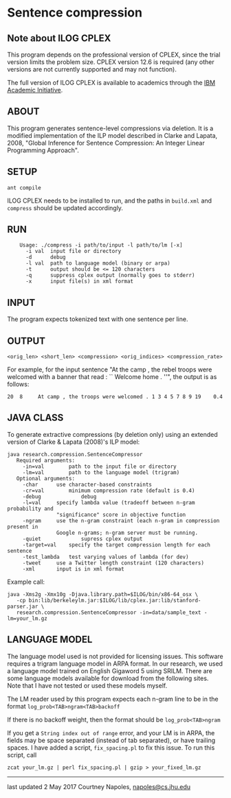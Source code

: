 # Sentence compression

## Note about ILOG CPLEX

This program depends on the professional version of CPLEX, since the trial version limits the problem size. CPLEX version 12.6 is required (any other versions are not currently supported and may not function).

The full version of ILOG CPLEX is available to academics through the [IBM Academic Initiative](https://developer.ibm.com/academic/).

## ABOUT

This program generates sentence-level compressions via deletion. It is
a modified implementation of the ILP model described in Clarke and 
Lapata, 2008, "Global Inference for Sentence Compression: An Integer 
Linear Programming Approach".

## SETUP

```ant compile```

ILOG CPLEX needs to be installed to run, and the paths in `build.xml` and
`compress` should be updated accordingly.

## RUN

```./compress	
	Usage: ./compress -i path/to/input -l path/to/lm [-x]
	  -i val  input file or directory
	  -d      debug
	  -l val  path to language model (binary or arpa)
	  -t      output should be <= 120 characters
	  -q      suppress cplex output (normally goes to stderr)
	  -x      input file(s) in xml format
```

## INPUT

The program expects tokenized text with one sentence per line.

## OUTPUT

`<orig_len> <short_len>	<compression> <orig_indices> <compression_rate>`

For example, for the input sentence "At the camp , the rebel troops were welcomed 
                                     with a banner that read : `` Welcome home . ''",
the output is as follows:

`20  8	   At camp , the troops were welcomed .	1 3 4 5 7 8 9 19	0.4`

## JAVA CLASS

To generate extractive compressions (by deletion only) using an extended 
version of Clarke & Lapata (2008)'s ILP model:

```
java research.compression.SentenceCompressor
   Required arguments:
     -in=val		path to the input file or directory
     -lm=val		path to the language model (trigram)
   Optional arguments:
     -char		use character-based constraints
     -cr=val		minimum compression rate (default is 0.4)
     -debug             debug
     -l=val		specify lambda value (tradeoff between n-gram probability and
     			"significance" score in objective function
     -ngram		use the n-gram constraint (each n-gram in compression present in
     			Google n-grams; n-gram server must be running.
     -quiet             supress cplex output
     -target=val	specify the target compression length for each sentence
     -test_lambda	test varying values of lambda (for dev)
     -tweet		use a Twitter length constraint (120 characters)
     -xml		input is in xml format	 
```

Example call:
```
java -Xms2g -Xmx10g -Djava.library.path=$ILOG/bin/x86-64_osx \
   -cp bin:lib/berkeleylm.jar:$ILOG/lib/cplex.jar:lib/stanford-parser.jar \
   research.compression.SentenceCompressor -in=data/sample_text -lm=your_lm.gz
```

## LANGUAGE MODEL

The language model used is not provided for licensing issues. This software
requires a trigram language model in ARPA format. In our research, we used a
language model trained on English Gigaword 5 using SRILM. There are some
language models available for download from the following sites. Note that I
have not tested or used these models myself.

The LM reader used by this program expects each n-gram line to be in the format
    `log_prob<TAB>ngram<TAB>backoff`

If there is no backoff weight, then the format should be
   `log_prob<TAB>ngram`

If you get a `String index out of range` error, and your LM is in ARPA, the
fields may be space separated (instead of tab separated), or have trailing
spaces. I have added a script, `fix_spacing.pl` to fix this issue. To run this
script, call

```
zcat your_lm.gz | perl fix_spacing.pl | gzip > your_fixed_lm.gz
```

-----
last updated 2 May 2017
Courtney Napoles, napoles@cs.jhu.edu
